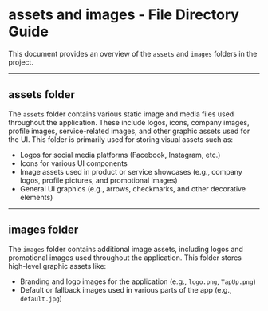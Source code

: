 # assets and images - File Directory Guide

This document provides an overview of the `assets` and `images` folders in the project.

---

## assets folder

The `assets` folder contains various static image and media files used throughout the application. These include logos, icons, company images, profile images, service-related images, and other graphic assets used for the UI. This folder is primarily used for storing visual assets such as:

- Logos for social media platforms (Facebook, Instagram, etc.)
- Icons for various UI components
- Image assets used in product or service showcases (e.g., company logos, profile pictures, and promotional images)
- General UI graphics (e.g., arrows, checkmarks, and other decorative elements)

---

## images folder

The `images` folder contains additional image assets, including logos and promotional images used throughout the application. This folder stores high-level graphic assets like:

- Branding and logo images for the application (e.g., `logo.png`, `TapUp.png`)
- Default or fallback images used in various parts of the app (e.g., `default.jpg`)
